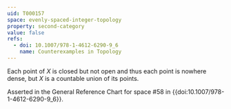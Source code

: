 ```yaml
---
uid: T000157
space: evenly-spaced-integer-topology
property: second-category
value: false
refs:
  - doi: 10.1007/978-1-4612-6290-9_6
    name: Counterexamples in Topology
---
```

Each point of $X$ is closed but not open and thus each point is nowhere dense, but $X$ is a countable union of its points.

Asserted in the General Reference Chart for space #58 in
{{doi:10.1007/978-1-4612-6290-9_6}}.
